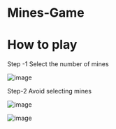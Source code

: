 # Mines-Game
# How to play

Step -1 Select the number of mines



![image](https://github.com/user-attachments/assets/ed531b1f-0a39-4a46-bf11-c93c3f052b4f)


Step-2 Avoid selecting mines

![image](https://github.com/user-attachments/assets/59cd05b7-2ffc-4c31-a0d5-303c72755e7e)


![image](https://github.com/user-attachments/assets/1b7100b0-a912-42e8-935a-530b34c114c2)
